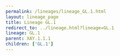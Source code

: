 ```yaml
---
permalink: /lineages/lineage_GL.1.html
layout: lineage_page
title: Lineage GL.1
redirect_to: ../lineage.html?lineage=GL.1
lineage: GL.1
parent: XAY.1.1.1
children: ['GL.1']
---
```

